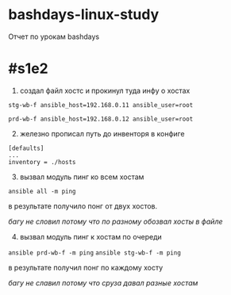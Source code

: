 # bashdays-linux-study

Отчет по урокам bashdays

# #s1e2

1. создал файл хостс и прокинул туда инфу о хостах
```
stg-wb-f ansible_host=192.168.0.11 ansible_user=root

prd-wb-f ansible_host=192.168.0.12 ansible_user=root
```


2. железно прописал путь до инвенторя в конфиге
```
[defaults]
...
inventory = ./hosts
```

3. вызвал модуль пинг ко всем хостам
```
ansible all -m ping
``` 
в результате получило понг от двух хостов. 

*багу не словил потому что по разному обозвал хосты в файле*

4. вызвал модуль пинг к хостам по очереди

`ansible prd-wb-f -m ping`
`ansible stg-wb-f -m ping`

в результате получил понг по каждому хосту

*багу не славил потому что сруза давал разные хостам*
